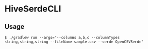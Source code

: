 # HiveSerdeCLI

## Usage

```
$ ./gradlew run --args="--columns a,b,c --columnTypes string,string,string --fileName sample.csv --serde OpenCSVSerde"
```